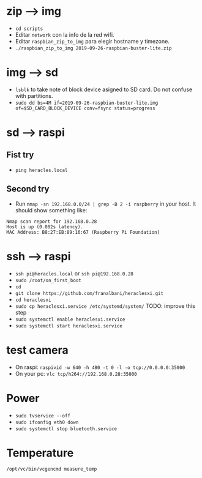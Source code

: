 # zip --> img

* `cd scripts`
* Editar `network` con la info de la red wifi.
* Editar `raspbian_zip_to_img` para elegir hostname y timezone.
* `./raspbian_zip_to_img 2019-09-26-raspbian-buster-lite.zip`

# img --> sd

* `lsblk` to take note of block device asigned to SD card. Do not confuse with partitions.
* `sudo dd bs=4M if=2019-09-26-raspbian-buster-lite.img of=$SD_CARD_BLOCK_DEVICE conv=fsync status=progress`

# sd --> raspi

## Fist try

* `ping heracles.local`

## Second try

* Run `nmap -sn 192.168.0.0/24 | grep -B 2 -i raspberry` in your host. It should show something like:
```
Nmap scan report for 192.168.0.28
Host is up (0.082s latency).
MAC Address: B8:27:EB:89:16:67 (Raspberry Pi Foundation)
```

# ssh --> raspi

* `ssh pi@heracles.local` or `ssh pi@192.168.0.28`
* `sudo /root/on_first_boot`
* `cd`
* `git clone https://github.com/franalbani/heraclesxi.git`
* `cd heraclesxi`
* `sudo cp heraclesxi.service /etc/systemd/system/` TODO: improve this step
* `sudo systemctl enable heraclesxi.service`
* `sudo systemctl start heraclesxi.service`


# test camera

* On raspi: `raspivid -w 640 -h 480 -t 0 -l -o tcp://0.0.0.0:35000`
* On your pc: `vlc tcp/h264://192.168.0.28:35000`

# Power

* `sudo tvservice --off`
* `sudo ifconfig eth0 down`
* `sudo systemctl stop bluetooth.service`

# Temperature

`/opt/vc/bin/vcgencmd measure_temp`
